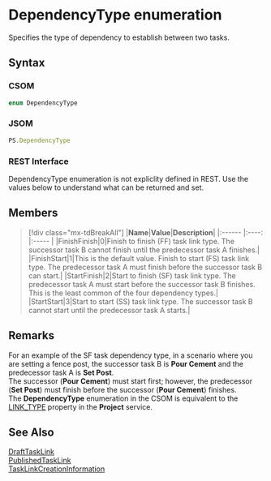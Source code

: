 [comment]: # (Name:DependencyType)
[comment]: # (Name:Microsoft.Office.Project.Scheduling.DependencyType)
[comment]: # (Type:Enum)
[comment]: # (Status:Verified)

# <a name="name"></a>DependencyType enumeration

<a name="description"></a>Specifies the type of dependency to establish between two tasks.

## <a name="syntax"></a>Syntax

### CSOM

```cs
enum DependencyType 
```
### JSOM

```javascript
PS.DependencyType
```
### REST Interface

DependencyType enumeration is not expliclity defined in REST.  Use the values below to understand what can be returned and set.

## <a name="members"></a>Members

<a name="enumMembers"></a>
> [!div class="mx-tdBreakAll"]
|**Name**|**Value**|**Description**|
|:------ |:----: |:----- |
|<a name="FinishFinish"></a>FinishFinish|0|Finish to finish (FF) task link type. The successor task B cannot finish until the predecessor task A finishes.|
|<a name="FinishStart"></a>FinishStart|1|This is the default value. Finish to start (FS) task link type. The predecessor task A must finish before the successor task B can start.|
|<a name="StartFinish"></a>StartFinish|2|Start to finish (SF) task link type. The predecessor task A must start before the successor task B finishes. This is the least common of the four dependency types.|
|<a name="StartStart"></a>StartStart|3|Start to start (SS) task link type. The successor task B cannot start until the predecessor task A starts.|

## <a name="remarks"></a>Remarks

For an example of the SF task dependency type, in a scenario where you are setting a fence post, the successor task B is **Pour Cement** and the predecessor task A is **Set Post**.<br/>
The successor (**Pour Cement**) must start first; however, the predecessor (**Set Post**) must finish before the successor (**Pour Cement**) finishes.<br/>
The **DependencyType** enumeration in the CSOM is equivalent to the [LINK_TYPE](https://msdn.microsoft.com/en-us/library/office/websvcproject.projectdataset.dependencyrow.link_type_di_pj14mref.aspx) property in the **Project** service.

## <a name="seeAlso"></a>See Also

[DraftTaskLink](DraftTaskLink.md)<br/>
[PublishedTaskLink](PublishedTaskLink.md)<br/>
[TaskLinkCreationInformation](TaskLinkCreationInformation.md)<br/>

